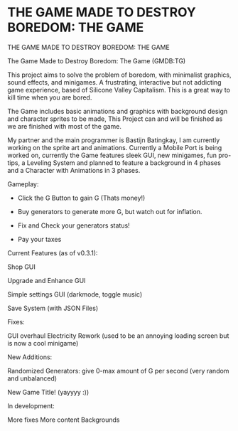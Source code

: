 # THE GAME MADE TO DESTROY BOREDOM: THE GAME

THE GAME MADE TO DESTROY BOREDOM: THE GAME

The Game Made to Destroy Boredom: The Game (GMDB:TG)


 

This project aims to solve the problem of boredom, with minimalist graphics, sound effects, and minigames. A frustrating, interactive but not addicting game experience, based of Silicone Valley Capitalism. This is a great way to kill time when you are bored.



The Game includes basic animations and graphics with background design and character sprites to be made, This Project can and will be finished as we are finished with most of the game.



My partner and the main programmer is Bastijn Batingkay, I am currently working on the sprite art and animations. Currently a Mobile Port is being worked on, currently the Game features sleek GUI, new minigames, fun pro-tips, a Leveling System and planned to feature a background in 4 phases and a Character with Animations in 3 phases.



 Gameplay:



- Click the G Button to gain G (Thats money!)



- Buy generators to generate more G, but watch out for inflation.



- Fix and Check your generators status!



- Pay your taxes


  
Current Features (as of v0.3.1):

Shop GUI

Upgrade and Enhance GUI

Simple settings GUI (darkmode, toggle music)

Save System (with JSON Files)


Fixes:

GUI overhaul
Electricity Rework
(used to be an annoying loading screen but is now a cool minigame)


New Additions: 

Randomized Generators: give 0-max amount of G per second (very random and unbalanced)

New Game Title! (yayyyy :))


In development:

More fixes
More content
Backgrounds



